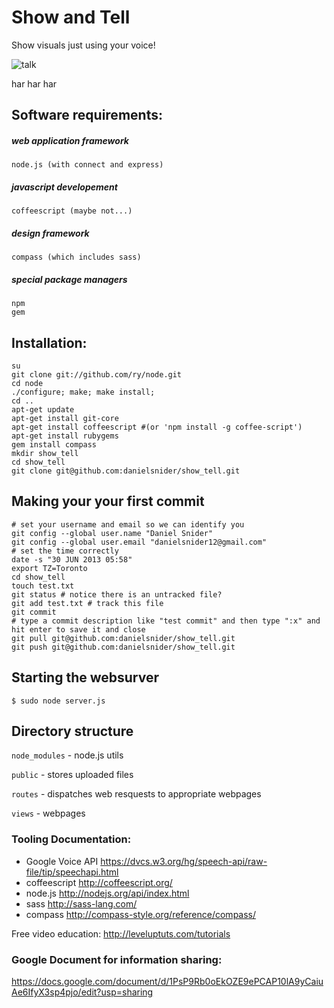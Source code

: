 Show and Tell
=========
Show visuals just using your voice!

![talk](http://www.realfriendforagents.co.uk/wp-content/uploads/fly-solo-with-the-right-tone-of-voice.jpg)

har har har
    
## Software requirements:
##### web application framework
    node.js (with connect and express)
##### javascript developement
    coffeescript (maybe not...)
##### design framework
    compass (which includes sass)
##### special package managers
    npm
    gem

## Installation:
    su
    git clone git://github.com/ry/node.git
    cd node
    ./configure; make; make install;
    cd ..
    apt-get update
    apt-get install git-core
    apt-get install coffeescript #(or 'npm install -g coffee-script')
    apt-get install rubygems
    gem install compass
    mkdir show_tell
    cd show_tell
    git clone git@github.com:danielsnider/show_tell.git

## Making your your first commit
    # set your username and email so we can identify you
    git config --global user.name "Daniel Snider"
    git config --global user.email "danielsnider12@gmail.com"
    # set the time correctly
    date -s "30 JUN 2013 05:58"
    export TZ=Toronto
    cd show_tell
    touch test.txt
    git status # notice there is an untracked file?
    git add test.txt # track this file
    git commit 
    # type a commit description like "test commit" and then type ":x" and hit enter to save it and close
    git pull git@github.com:danielsnider/show_tell.git
    git push git@github.com:danielsnider/show_tell.git
    
## Starting the websurver 
    $ sudo node server.js
    
## Directory structure
`node_modules` - node.js utils

`public` - stores uploaded files

`routes` - dispatches web resquests to appropriate webpages

`views` - webpages

### Tooling Documentation: 
- Google Voice API https://dvcs.w3.org/hg/speech-api/raw-file/tip/speechapi.html 
- coffeescript http://coffeescript.org/
- node.js http://nodejs.org/api/index.html
- sass http://sass-lang.com/
- compass http://compass-style.org/reference/compass/

Free video education: http://leveluptuts.com/tutorials

### Google Document for information sharing:
https://docs.google.com/document/d/1PsP9Rb0oEkOZE9ePCAP10lA9yCaiuAe6IfyX3sp4pjo/edit?usp=sharing
